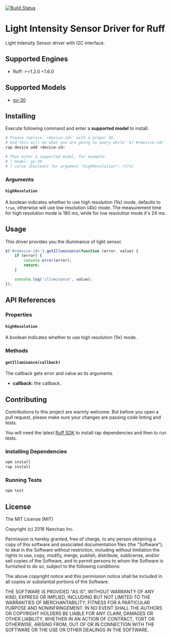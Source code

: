 [![Build Status](https://travis-ci.org/ruff-drivers/gy-30.svg)](https://travis-ci.org/ruff-drivers/gy-30)

# Light Intensity Sensor Driver for Ruff

Light Intensity Sensor driver with I2C interface.

## Supported Engines

* Ruff: >=1.2.0 <1.6.0

## Supported Models

- [gy-30](https://rap.ruff.io/devices/gy-30)

## Installing

Execute following command and enter a **supported model** to install.

```sh
# Please replace `<device-id>` with a proper ID.
# And this will be what you are going to query while `$('#<device-id>')`.
rap device add <device-id>

# Then enter a supported model, for example:
# ? model: gy-30
# ? value (boolean) for argument "highResolution": (Y/n)
```

### Arguments

#### `highResolution`

A boolean indicates whether to use high resolution (1lx) mode, defaults to `true`, otherwise will use low resolution (4lx) mode.
The measurement time for high resolution mode is 180 ms, while for low resolution mode it's 24 ms.

## Usage

This driver provides you the illuminance of light sensor.

```js
$('#<device-id>').getIlluminance(function (error, value) {
    if (error) {
        console.error(error);
        return;
    }

    console.log('illuminance', value);
});
```

## API References

### Properties

#### `highResolution`

A boolean indicates whether to use high resolution (1lx) mode.

### Methods

#### `getIlluminance(callback)`

The callback gets error and value as its arguments.

- **callback:** the callback.

## Contributing

Contributions to this project are warmly welcome. But before you open a pull request, please make sure your changes are passing code linting and tests.

You will need the latest [Ruff SDK](https://ruff.io/) to install rap dependencies and then to run tests.

### Installing Dependencies

```sh
npm install
rap install
```

### Running Tests

```sh
npm test
```

## License

The MIT License (MIT)

Copyright (c) 2016 Nanchao Inc.

Permission is hereby granted, free of charge, to any person obtaining a copy of this software and associated documentation files (the "Software"), to deal in the Software without restriction, including without limitation the rights to use, copy, modify, merge, publish, distribute, sublicense, and/or sell copies of the Software, and to permit persons to whom the Software is furnished to do so, subject to the following conditions:

The above copyright notice and this permission notice shall be included in all copies or substantial portions of the Software.

THE SOFTWARE IS PROVIDED "AS IS", WITHOUT WARRANTY OF ANY KIND, EXPRESS OR IMPLIED, INCLUDING BUT NOT LIMITED TO THE WARRANTIES OF MERCHANTABILITY, FITNESS FOR A PARTICULAR PURPOSE AND NONINFRINGEMENT. IN NO EVENT SHALL THE AUTHORS OR COPYRIGHT HOLDERS BE LIABLE FOR ANY CLAIM, DAMAGES OR OTHER LIABILITY, WHETHER IN AN ACTION OF CONTRACT, TORT OR OTHERWISE, ARISING FROM, OUT OF OR IN CONNECTION WITH THE SOFTWARE OR THE USE OR OTHER DEALINGS IN THE SOFTWARE.
